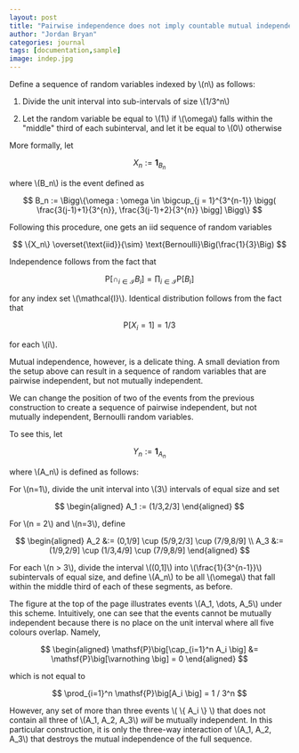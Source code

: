 ```yaml
---
layout: post
title: "Pairwise independence does not imply countable mutual independence"
author: "Jordan Bryan"
categories: journal
tags: [documentation,sample]
image: indep.jpg
---
```



Define a sequence of random variables indexed by \\(n\\) as follows:

1. Divide the unit interval into sub-intervals of size \\(1/3^n\\)

2. Let the random variable be equal to \\(1\\) if \\(\omega\\) falls within the "middle" third of each subinterval, and let it be equal to \\(0\\) otherwise

More formally, let

$$
X_n := \mathbf{1}_{B_n}
$$

where \\(B_n\\) is the event defined as

$$
B_n := \Bigg\{\omega : \omega \in \bigcup_{j = 1}^{3^{n-1}} \bigg( \frac{3(j-1)+1}{3^{n}}, \frac{3(j-1)+2}{3^{n}} \bigg] \Bigg\}
$$

Following this procedure, one gets an iid sequence of random variables

$$
\{X_n\} \overset{\text{iid}}{\sim} \text{Bernoulli}\Big(\frac{1}{3}\Big)
$$

Independence follows from the fact that

$$
\mathsf{P}\big[\cap_{i \in \mathcal{I}} B_i \big] = \prod_{i \in \mathcal{I}}\mathsf{P}\big[B_i \big]
$$

for any index set \\(\mathcal{I}\\). Identical distribution follows from the fact that

$$
\mathsf{P}[X_i = 1] = 1/3
$$

for each \\(i\\).

Mutual independence, however, is a delicate thing. A small deviation from the setup above can result in a sequence of random variables that are pairwise independent, but not mutually independent.

We can change the position of two of the events from the previous construction to create a sequence of pairwise independent, but not mutually independent, Bernoulli random variables.

To see this, let

$$
Y_n := \mathbf{1}_{A_n}
$$

where \\(A_n\\) is defined as follows:

For \\(n=1\\), divide the unit interval into \\(3\\) intervals of equal size and set

$$
\begin{aligned}
A_1 := (1/3,2/3]
\end{aligned}
$$

For \\(n = 2\\) and \\(n=3\\), define 

$$
\begin{aligned}
A_2 &:= (0,1/9] \cup (5/9,2/3] \cup (7/9,8/9] \\
A_3 &:= (1/9,2/9] \cup (1/3,4/9] \cup (7/9,8/9]
\end{aligned}
$$

For each \\(n > 3\\), divide the interval \\((0,1]\\) into \\(\frac{1}{3^{n-1}}\\) subintervals of equal size, and define \\(A_n\\) to be all \\(\omega\\) that fall within the middle third of each of these segments, as before.

The figure at the top of the page illustrates events \\(A_1, \dots, A_5\\) under this scheme. Intuitively, one can see that the events cannot be mutually independent because there is no place on the unit interval where all five colours overlap. Namely,

$$
\begin{aligned}
\mathsf{P}\big[\cap_{i=1}^n A_i \big] &= \mathsf{P}\big[\varnothing \big] = 0
\end{aligned}
$$

which is not equal to 

$$
\prod_{i=1}^n \mathsf{P}\big[A_i \big] = 1 / 3^n
$$

However, any set of more than three events \\( \\{ A_i \\} \\) that does not contain all three of \\(A_1, A_2, A_3\\) *will* be mutually independent. In this particular construction, it is only the three-way interaction of \\(A_1, A_2, A_3\\) that destroys the mutual independence of the full sequence.



